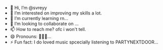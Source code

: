 - 👋 Hi, I’m @svreyy
- 👀 I’m interested on improving my skills a lot.
- 🌱 I’m currently learning rn...
- 💞️ I’m looking to collaborate on ...
- 📫 How to reach me? ofc i won't tell.
- 😄 Pronouns: 👩🏻‍💻...
- ⚡ Fun fact: I do loved music spcecially listening to PARTYNEXTDOOR...

<!---
svreyy/svreyy is a ✨ special ✨ repository because its `README.md` (this file) appears on your GitHub profile.
You can click the Preview link to take a look at your changes.
--->

